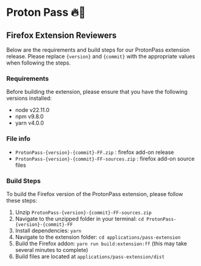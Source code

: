 # Proton Pass 🔥🦊

## Firefox Extension Reviewers

Below are the requirements and build steps for our ProtonPass extension release. Please replace `{version}` and `{commit}` with the appropriate values when following the steps.

### Requirements

Before building the extension, please ensure that you have the following versions installed:

-   node v22.11.0
-   npm v9.8.0
-   yarn v4.0.0

### File info

-   `ProtonPass-{version}-{commit}-FF.zip` : firefox add-on release
-   `ProtonPass-{version}-{commit}-FF-sources.zip` : firefox add-on source files

### Build Steps

To build the Firefox version of the ProtonPass extension, please follow these steps:

1.  Unzip `ProtonPass-{version}-{commit}-FF-sources.zip`
2.  Navigate to the unzipped folder in your terminal: `cd ProtonPass-{version}-{commit}-FF`
3.  Install dependencies: `yarn`
4.  Navigate to the extension folder: `cd applications/pass-extension`
5.  Build the Firefox addon: `yarn run build:extension:ff` (this may take several minutes to complete)
6.  Build files are located at `applications/pass-extension/dist`

